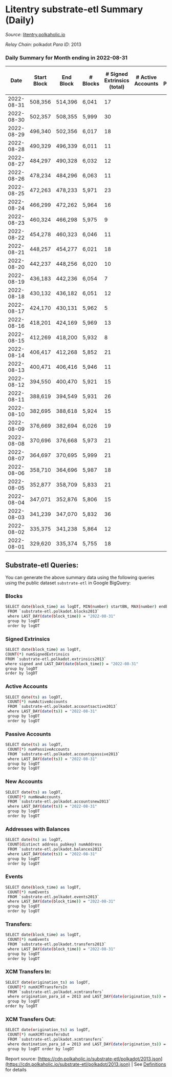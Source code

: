 # Litentry substrate-etl Summary (Daily)

_Source_: [litentry.polkaholic.io](https://litentry.polkaholic.io)

*Relay Chain*: polkadot
*Para ID*: 2013



### Daily Summary for Month ending in 2022-08-31


| Date | Start Block | End Block | # Blocks | # Signed Extrinsics (total) | # Active Accounts | # Passive | # New | # Addresses with Balances | # Events | # Transfers | # XCM Transfers In | # XCM Transfers Out | Issues | 
| ---- | ----------- | --------- | -------- | --------------------------- | ----------------- | --------- | ----- | ------------------------- | -------- | ----------- | ------------------ | ------------------- | ------ |
| 2022-08-31 | 508,356 | 514,396 | 6,041 | 17 |  |  |  | 4,671 | 12,171 |   |   |   |  |
| 2022-08-30 | 502,357 | 508,355 | 5,999 | 30 |  |  |  |  | 12,139 |   |   |   |  |
| 2022-08-29 | 496,340 | 502,356 | 6,017 | 18 |  |  |  |  | 12,117 |   |   |   |  |
| 2022-08-28 | 490,329 | 496,339 | 6,011 | 11 |  |  |  |  | 12,079 |   |   |   |  |
| 2022-08-27 | 484,297 | 490,328 | 6,032 | 12 |  |  |  |  | 12,118 |   |   |   |  |
| 2022-08-26 | 478,234 | 484,296 | 6,063 | 11 |  |  |  | 4,671 | 12,185 |   |   |   |  |
| 2022-08-25 | 472,263 | 478,233 | 5,971 | 23 |  |  |  | 4,671 | 12,053 |   |   |   |  |
| 2022-08-24 | 466,299 | 472,262 | 5,964 | 16 |  |  |  | 4,671 | 12,007 |   |   |   |  |
| 2022-08-23 | 460,324 | 466,298 | 5,975 | 9 |  |  |  | 4,671 | 11,999 |   |   |   |  |
| 2022-08-22 | 454,278 | 460,323 | 6,046 | 11 |  |  |  | 4,671 | 12,149 |   |   |   |  |
| 2022-08-21 | 448,257 | 454,277 | 6,021 | 18 |  |  |  | 4,671 | 12,133 |   |   |   |  |
| 2022-08-20 | 442,237 | 448,256 | 6,020 | 10 |  |  |  | 4,671 | 12,089 |   |   |   |  |
| 2022-08-19 | 436,183 | 442,236 | 6,054 | 7 |  |  |  | 4,671 | 12,146 |   |   |   |  |
| 2022-08-18 | 430,132 | 436,182 | 6,051 | 12 |  |  |  | 4,671 | 12,162 |   |   |   |  |
| 2022-08-17 | 424,170 | 430,131 | 5,962 | 5 |  |  |  | 4,671 | 11,949 |   |   |   |  |
| 2022-08-16 | 418,201 | 424,169 | 5,969 | 13 |  |  |  | 4,671 | 12,004 |   |   |   |  |
| 2022-08-15 | 412,269 | 418,200 | 5,932 | 8 |  |  |  | 4,671 | 11,907 |   |   |   |  |
| 2022-08-14 | 406,417 | 412,268 | 5,852 | 21 |  |  |  | 4,671 | 11,803 |   |   |   |  |
| 2022-08-13 | 400,471 | 406,416 | 5,946 | 11 |  |  |  | 4,671 | 11,949 |   |   |   |  |
| 2022-08-12 | 394,550 | 400,470 | 5,921 | 15 |  |  |  | 4,671 | 11,916 |   |   |   |  |
| 2022-08-11 | 388,619 | 394,549 | 5,931 | 26 |  |  |  | 4,671 | 11,986 |   |   |   |  |
| 2022-08-10 | 382,695 | 388,618 | 5,924 | 15 |  |  |  | 4,671 | 11,920 |   |   |   |  |
| 2022-08-09 | 376,669 | 382,694 | 6,026 | 19 |  |  |  | 4,671 | 12,141 |   |   |   |  |
| 2022-08-08 | 370,696 | 376,668 | 5,973 | 21 |  |  |  | 4,671 | 12,044 |   |   |   |  |
| 2022-08-07 | 364,697 | 370,695 | 5,999 | 21 |  |  |  | 4,671 | 12,097 |   |   |   |  |
| 2022-08-06 | 358,710 | 364,696 | 5,987 | 18 |  |  |  | 4,671 | 12,058 |   |   |   |  |
| 2022-08-05 | 352,877 | 358,709 | 5,833 | 21 |  |  |  | 4,671 | 11,770 |   |   |   |  |
| 2022-08-04 | 347,071 | 352,876 | 5,806 | 15 |  |  |  | 4,671 | 11,688 |   |   |   |  |
| 2022-08-03 | 341,239 | 347,070 | 5,832 | 36 |  |  |  | 4,671 | 11,825 |   |   |   |  |
| 2022-08-02 | 335,375 | 341,238 | 5,864 | 12 |  |  |  | 4,671 | 11,788 |   |   |   |  |
| 2022-08-01 | 329,620 | 335,374 | 5,755 | 18 |  |  |  | 4,671 | 12,435 | 279  |   |   |  |

## Substrate-etl Queries:
You can generate the above summary data using the following queries using the public dataset `substrate-etl` in Google BigQuery:

### Blocks
```bash
SELECT date(block_time) as logDT, MIN(number) startBN, MAX(number) endBN, COUNT(*) numBlocks 
 FROM `substrate-etl.polkadot.blocks2013`  
 where LAST_DAY(date(block_time)) = "2022-08-31" 
 group by logDT 
 order by logDT
```

### Signed Extrinsics
```bash
SELECT date(block_time) as logDT, 
COUNT(*) numSignedExtrinsics 
FROM `substrate-etl.polkadot.extrinsics2013`  
where signed and LAST_DAY(date(block_time)) = "2022-08-31" 
group by logDT 
order by logDT
```

### Active Accounts
```bash
SELECT date(ts) as logDT, 
 COUNT(*) numActiveAccounts 
 FROM `substrate-etl.polkadot.accountsactive2013` 
 where LAST_DAY(date(ts)) = "2022-08-31" 
 group by logDT 
 order by logDT
```

### Passive Accounts
```bash
SELECT date(ts) as logDT, 
 COUNT(*) numPassiveAccounts 
 FROM `substrate-etl.polkadot.accountspassive2013` 
 where LAST_DAY(date(ts)) = "2022-08-31" 
 group by logDT 
 order by logDT
```

### New Accounts
```bash
SELECT date(ts) as logDT, 
 COUNT(*) numNewAccounts 
 FROM `substrate-etl.polkadot.accountsnew2013` 
 where LAST_DAY(date(ts)) = "2022-08-31" 
 group by logDT
 order by logDT
```

### Addresses with Balances
```bash
SELECT date(ts) as logDT,
 COUNT(distinct address_pubkey) numAddress 
 FROM `substrate-etl.polkadot.balances2013` 
 where LAST_DAY(date(ts)) = "2022-08-31" 
 group by logDT 
 order by logDT
```

### Events
```bash
SELECT date(block_time) as logDT, 
 COUNT(*) numEvents 
 FROM `substrate-etl.polkadot.events2013` 
 where LAST_DAY(date(block_time)) = "2022-08-31" 
 group by logDT 
 order by logDT
```

### Transfers:
```bash
SELECT date(block_time) as logDT, 
 COUNT(*) numEvents 
 FROM `substrate-etl.polkadot.transfers2013` 
 where LAST_DAY(date(block_time)) = "2022-08-31" 
 group by logDT 
 order by logDT
```

### XCM Transfers In:
```bash
SELECT date(origination_ts) as logDT, 
 COUNT(*) numXCMTransfersIn 
 FROM `substrate-etl.polkadot.xcmtransfers` 
 where origination_para_id = 2013 and LAST_DAY(date(origination_ts)) = "2022-08-31" 
 group by logDT 
order by logDT
```

### XCM Transfers Out:
```bash
SELECT date(origination_ts) as logDT, 
 COUNT(*) numXCMTransfersOut 
 FROM `substrate-etl.polkadot.xcmtransfers` 
 where destination_para_id = 2013 and LAST_DAY(date(origination_ts)) = "2022-08-31" 
 group by logDT order by logDT
```


Report source: [https://cdn.polkaholic.io/substrate-etl/polkadot/2013.json](https://cdn.polkaholic.io/substrate-etl/polkadot/2013.json) | See [Definitions](/DEFINITIONS.md) for details
